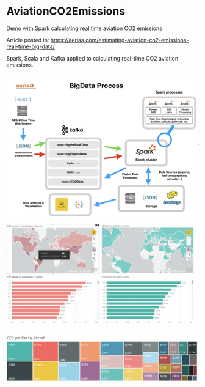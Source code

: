 # AviationCO2Emissions
Demo with Spark calculating real time aviation CO2 emissions

Article posted in: https://aeriaa.com/estimating-aviation-co2-emissions-real-time-big-data/

Spark, Scala and Kafka applied to calculating real-time CO2 aviation emissions.

![Alt text](images/BigDataProcessCO2.png?raw=true "BigData")

![Alt text](images/CO2ByCountries.png?raw=true "BigData")

![Alt text](images/colorCO2Aircraft.png?raw=true "BigData")
